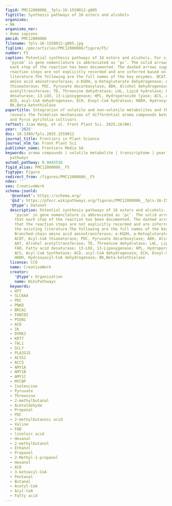 ```yaml
---
figid: PMC12000086__fpls-16-1559012-g005
figtitle: Synthesis pathways of 16 esters and alcohols
organisms:
- NA
organisms_ner:
- Homo sapiens
pmcid: PMC12000086
filename: fpls-16-1559012-g005.jpg
figlink: /pmc/articles/PMC12000086/figure/F5/
number: F5
caption: Potential synthesis pathways of 16 esters and alcohols. For simplification,
  ‘pycom’ in gene nomenclature is abbreviated as ‘pc’. The solid arrows indicate that
  each step of the reaction has been documented. The dashed arrows suggest that the
  reaction steps are not explicitly recorded and are inferred based on the existing
  literature.The following are the full names of the key enzymes. BCAT, Branched-chain
  amino acid aminotransferase; α-KGDH, α-Ketoglutarate dehydrogenase; ACOT, Acyl-CoA
  thioeaterase; PDC, Pyruvate decarboxylase; ADH, Alcohol dehydrogenase; AAT, Alcohol
  acetyltransferase; TD, Threonine dehydratase; LHL, Lipid hydrolase; FAD, Fatty acid
  desaturase; 13-LOX, 13-Lipoxygenase; HPL, Hydroperoxide lyase; ACS, Acyl-CoA Synthetase;
  ACD, acyl-CoA dehydrogenase; ECH, Enoyl-CoA hydratase; HADH, Hydroxyacyl-CoA dehydrogenase;
  BK,Beta-ketothiolase
papertitle: Integration of volatile and non-volatile metabolites and the transcriptome
  reveals the formation mechanisms of differential aroma compounds between Pyrus communis
  and Pyrus pyrifolia cultivars
reftext: Jiao Wang, et al. Front Plant Sci. 2025;16(NA).
year: '2025'
doi: 10.3389/fpls.2025.1559012
journal_title: Frontiers in Plant Science
journal_nlm_ta: Front Plant Sci
publisher_name: Frontiers Media SA
keywords: aroma compounds | volatile metabolite | transcriptome | pear fruit | synthesis
  pathways
automl_pathway: 0.9443536
figid_alias: PMC12000086__F5
figtype: Figure
redirect_from: /figures/PMC12000086__F5
ndex: ''
seo: CreativeWork
schema-jsonld:
  '@context': https://schema.org/
  '@id': https://pfocr.wikipathways.org/figures/PMC12000086__fpls-16-1559012-g005.html
  '@type': Dataset
  description: Potential synthesis pathways of 16 esters and alcohols. For simplification,
    ‘pycom’ in gene nomenclature is abbreviated as ‘pc’. The solid arrows indicate
    that each step of the reaction has been documented. The dashed arrows suggest
    that the reaction steps are not explicitly recorded and are inferred based on
    the existing literature.The following are the full names of the key enzymes. BCAT,
    Branched-chain amino acid aminotransferase; α-KGDH, α-Ketoglutarate dehydrogenase;
    ACOT, Acyl-CoA thioeaterase; PDC, Pyruvate decarboxylase; ADH, Alcohol dehydrogenase;
    AAT, Alcohol acetyltransferase; TD, Threonine dehydratase; LHL, Lipid hydrolase;
    FAD, Fatty acid desaturase; 13-LOX, 13-Lipoxygenase; HPL, Hydroperoxide lyase;
    ACS, Acyl-CoA Synthetase; ACD, acyl-CoA dehydrogenase; ECH, Enoyl-CoA hydratase;
    HADH, Hydroxyacyl-CoA dehydrogenase; BK,Beta-ketothiolase
  license: CC0
  name: CreativeWork
  creator:
    '@type': Organization
    name: WikiPathways
  keywords:
  - HTT
  - SLC6A4
  - PDC
  - PNKD
  - BRCA2
  - FANCD2
  - PSEN1
  - ACD
  - IK
  - DYRK3
  - KRT7
  - TAL1
  - SCLY
  - PLA2G15
  - ACSS2
  - ACCS
  - AMY1A
  - AMY1B
  - AMY1C
  - MYCBP
  - Isoleucine
  - Pyruvate
  - Threonine
  - 2-methylbutanal
  - Acetaldehyde
  - Propanal
  - PDC
  - 2-methylbutanoic acid
  - Valine
  - FAD
  - linoleic acid
  - Hexanal
  - 2-methylbutanol
  - Ethanol
  - Propanol
  - 2-Methyl-1-propanol
  - Hexanol
  - ACD
  - 3-ketoacyl-CoA
  - Pentanal
  - Butanal
  - Acetyl-CoA
  - Acyl-CoA
  - Fatty acid
---
```

